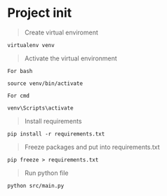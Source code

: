 # Project init

> Create virtual enviroment

```
virtualenv venv
```

> Activate the virtual environment

`For bash`

```
source venv/bin/activate
```

`For cmd`

```
venv\Scripts\activate
```

> Install requirements

```
pip install -r requirements.txt
```

> Freeze packages and put into requirements.txt

```
pip freeze > requirements.txt
```

> Run python file

```
python src/main.py
```
